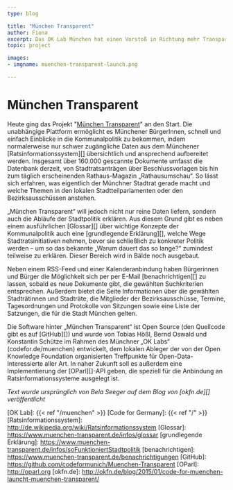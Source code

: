 ```yaml
---
type: blog

title: "München Transparent"
author: Fiona
excerpt: Das OK Lab München hat einen Vorstoß in Richtung mehr Transparenz gewagt und das Portal "München Transparent" gestartet.
topic: project

images:
- imgname: muenchen-transparent-launch.png

---
```


# München Transparent

Heute ging das Projekt "[München Transparent][]" an den Start. Die unabhängige Plattform ermöglicht es Münchener BürgerInnen, schnell und einfach Einblicke in die Kommunalpolitik zu bekommen, indem normalerweise nur schwer zugängliche Daten aus dem Münchener [Ratsinformationssystem][] übersichtlich und ansprechend aufbereitet werden. Insgesamt über 160.000 gescannte Dokumente umfasst die Datenbank derzeit, von Stadtratsanträgen über Beschlussvorlagen bis hin zum täglich erscheinenden Rathaus-Magazin „Rathausumschau“. So lässt sich erfahren, was eigentlich der Münchner Stadtrat gerade macht und welche Themen in den lokalen Stadtteilparlamenten oder den Bezirksausschüssen anstehen.

„München Transparent“ will jedoch nicht nur reine Daten liefern, sondern auch die Abläufe der Stadtpolitik erklären. Aus diesem Grund gibt es neben einem ausführlichen [Glossar][] über wichtige Konzepte der Kommunalpolitik auch eine [grundlegende Erklärung][], welche Wege Stadtratsinitiativen nehmen, bevor sie schließlich zu konkreter Politik werden – um so das bekannte „Warum dauert das so lange?“ zumindest teilweise zu erklären. Dieser Bereich wird in Bälde noch ausgebaut.

Neben einem RSS-Feed und einer Kalenderanbindung haben Bürgerinnen und Bürger die Möglichkeit sich per per E-Mail [benachrichtigen][] zu lassen, sobald es neue Dokumente gibt, die gewählten Suchkriterien entsprechen. Außerdem bietet die Seite Informationen über die gewählten Stadträtinnen und Stadträte, die Mitglieder der Bezirksausschüsse, Termine, Tagesordnungen und Protokolle von Sitzungen sowie eine Liste der Satzungen, die für die Stadt München gelten.

Die Software hinter „München Transparent“ ist Open Source (den Quellcode gibt es auf [GitHub][]) und wurde von Tobias Hößl, Bernd Oswald und Konstantin Schütze im Rahmen des Münchner „OK Labs“ (codefor.de/muenchen) entwickelt, dem lokalen Ableger der von der Open Knowledge Foundation organisierten Treffpunkte für Open-Data-Interessierte aller Art. In naher Zukunft soll es außerdem eine Implementierung der [OParl][]-API geben, die speziell für die Anbindung an Ratsinformationssysteme ausgelegt ist.

*Text wurde ursprünglich von Bela Seeger auf dem Blog von [okfn.de][] veröffentlicht*


[München Transparent]: https://www.muenchen-transparent.de
[OK Lab]: {{< ref "/muenchen" >}}
[Code for Germany]: {{< ref "/" >}}
[Ratsinformationssystem]: http://de.wikipedia.org/wiki/Ratsinformationssystem
[Glossar]: https://www.muenchen-transparent.de/infos/glossar
[grundlegende Erklärung]: https://www.muenchen-transparent.de/infos/soFunktioniertStadtpolitik
[benachrichtigen]: https://www.muenchen-transparent.de/benachrichtigungen
[GitHub]: https://github.com/codeformunich/Muenchen-Transparent
[OParl]: http://oparl.org
[okfn.de]: http://okfn.de/blog/2015/01/code-for-muenchen-launcht-muenchen-transparent/
